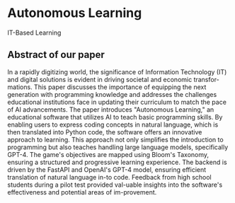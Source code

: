 # Autonomous Learning
IT-Based Learning

## Abstract of our paper
In a rapidly digitizing world, the significance of Information Technology (IT) and digital solutions is evident in driving societal and economic transfor-mations. 
This paper discusses the importance of equipping the next generation with programming knowledge and addresses the challenges educational institutions face in updating their curriculum to match the pace of AI advancements. 
The paper introduces "Autonomous Learning," an educational software that utilizes AI to teach basic programming skills. 
By enabling users to express coding concepts in natural language, which is then translated into Python code, the software offers an innovative approach to learning. 
This approach not only simplifies the introduction to programming but also teaches handling large language models, specifically GPT-4. 
The game's objectives are mapped using Bloom's Taxonomy, ensuring a structured and progressive learning experience. 
The backend is driven by the FastAPI and OpenAI's GPT-4 model, ensuring efficient translation of natural language in-to code. 
Feedback from high school students during a pilot test provided val-uable insights into the software's effectiveness and potential areas of im-provement.
